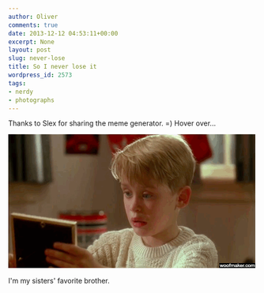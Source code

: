```yaml
---
author: Oliver
comments: true
date: 2013-12-12 04:53:11+00:00
excerpt: None
layout: post
slug: never-lose
title: So I never lose it
wordpress_id: 2573
tags:
- nerdy
- photographs
---
```


Thanks to Slex for sharing the meme generator. =) Hover over...

<a href="http://www.owiber.com/wp-content/uploads/2013/12/homealone.gif"><img src="/wp-content/uploads/2013/12/homealone.gif" alt="homealone" width="500" height="271" class="alignnone size-full wp-image-2574" freezeframe /></a>

I'm my sisters' favorite brother.